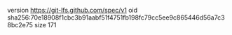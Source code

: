version https://git-lfs.github.com/spec/v1
oid sha256:70e18908f1cbc3b91aabf51f4751fb198fc79cc5ee9c865446d56a7c38bc2e75
size 171
